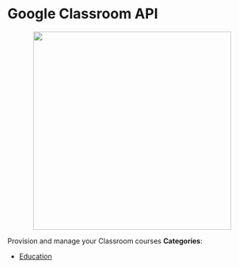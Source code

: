 # Google Classroom API

<p align="center">
    <img width="400" src="https://raw.githubusercontent.com/awesome-apis/awesome-apis/apis/google-classroom-api/logo_256x256.png" />
</p>


Provision and manage your Classroom courses
**Categories**:

- [Education](https://github/awesome-apis/awesome-apis#education)



